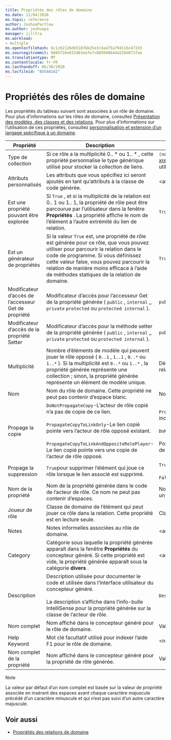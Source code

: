 ```yaml
---
title: Propriétés des rôles de domaine
ms.date: 11/04/2016
ms.topic: reference
author: JoshuaPartlow
ms.author: joshuapa
manager: jillfra
ms.workload:
- multiple
ms.openlocfilehash: 6c1c62126d65107bb25e3c4a475a794116c47193
ms.sourcegitcommit: b885f26e015d03eafe7c885040644a52bb071fae
ms.translationtype: MT
ms.contentlocale: fr-FR
ms.lasthandoff: 06/30/2020
ms.locfileid: "85544142"
---
```

# <a name="properties-of-domain-roles"></a>Propriétés des rôles de domaine
Les propriétés du tableau suivant sont associées à un rôle de domaine. Pour plus d’informations sur les rôles de domaine, consultez [Présentation des modèles, des classes et des relations](../modeling/understanding-models-classes-and-relationships.md). Pour plus d’informations sur l’utilisation de ces propriétés, consultez [personnalisation et extension d’un langage spécifique à un domaine](../modeling/customizing-and-extending-a-domain-specific-language.md).

|Propriété|Description|Default|
|-|-|-|
|Type de collection|Si ce rôle a la multiplicité 0.. * ou 1.. \* , cette propriété personnalise le type générique utilisé pour stocker la collection de liens.|`(none)` - <xref:Microsoft.VisualStudio.Modeling.LinkedElementCollection%601>est utilisé|
|Attributs personnalisés|Les attributs que vous spécifiez ici seront ajoutés en tant qu’attributs à la classe de code générée.|<aucun\>|
|Est une propriété pouvant être explorée|Si `True` , et si la multiplicité de la relation est 0.. 1 ou 1.. 1, la propriété de rôle peut être parcourue par l’utilisateur dans la fenêtre **Propriétés** . La propriété affiche le nom de l’élément à l’autre extrémité du lien de relation.|`True`|
|Est un générateur de propriétés|Si la valeur `True` est, une propriété de rôle est générée pour ce rôle, que vous pouvez utiliser pour parcourir la relation dans le code de programme. Si vous définissez cette valeur false, vous pouvez parcourir la relation de manière moins efficace à l’aide de méthodes statiques de la relation de domaine.|`True`|
|Modificateur d’accès de l’accesseur Get de propriété|Modificateur d’accès pour l’accesseur Get de la propriété générée ( `public` , `internal` ,, `private` `protected` ou `protected internal` ).|`public`|
|Modificateur d’accès de la propriété Setter|Modificateur d’accès pour la méthode setter de la propriété générée ( `public` , `internal` ,, `private` `protected` ou `protected internal` ).|`public`|
|Multiplicité|Nombre d’éléments de modèle qui peuvent jouer le rôle opposé ( `0..1` , `1..1` , `0..*` ou `1..*` ). Si la multiplicité est `0..*` ou `1..*` , la propriété générée représente une collection ; sinon, la propriété générée représente un élément de modèle unique.|Dépend du type de relation et s’il s’agit du rôle source ou cible dans la relation.|
|Nom|Nom du rôle de domaine. Cette propriété ne peut pas contenir d’espace blanc.|Nom de la classe de domaine de l’acteur de rôle pour ce rôle.|
|Propage la copie|`DoNotPropagateCopy`-L’acteur de rôle copié n’a pas de copie de ce lien.<br /><br /> `PropagateCopyToLinkOnly`-Le lien copié pointe vers l’acteur de rôle opposé existant.<br /><br /> `PropagateCopyToLinkAndOppositeRolePlayer`-Le lien copié pointe vers une copie de l’acteur de rôle opposé.|`PropagateCopyToLinkAndOppositeRolePlayer`pour les rôles sources des incorporations.<br /><br /> `DoNotPropagateCopy`pour les autres rôles.<br /><br /> Pour plus d’informations, consultez [Personnalisation du comportement](../modeling/customizing-copy-behavior.md) de la copie|
|Propage la suppression|`True`pour supprimer l’élément qui joue ce rôle lorsque le lien associé est supprimé.|`True`pour la cible d’un rôle d’incorporation.<br /><br /> `False`pour les autres rôles.|
|Nom de la propriété|Nom de la propriété générée dans le code de l’acteur de rôle. Ce nom ne peut pas contenir d’espaces.|Nom du rôle opposé si ce rôle a une multiplicité de zéro à un ou un-à-un ; dans le cas contraire, le nom au pluriel du rôle opposé.|
|Joueur de rôle|Classe de domaine de l’élément qui peut jouer ce rôle dans la relation. Cette propriété est en lecture seule.|Classe de domaine de l’acteur de rôle pour ce rôle.|
|Notes|Notes informelles associées au rôle de domaine.|<aucun\>|
|Category|Catégorie sous laquelle la propriété générée apparaît dans la fenêtre **Propriétés** du concepteur généré. Si cette propriété est vide, la propriété générée apparaît sous la catégorie **divers** .|<aucun\>|
|Description|Description utilisée pour documenter le code et utilisée dans l’interface utilisateur du concepteur généré.<br /><br /> La description s’affiche dans l’info-bulle IntelliSense pour la propriété générée sur la classe de l’acteur de rôle.|`Description for`*nom complet du rôle*|
|Nom complet|Nom affiché dans le concepteur généré pour le rôle de domaine.|Valeur ajustée de la propriété Name.|
|Help Keyword|Mot clé facultatif utilisé pour indexer l’aide F1 pour le rôle de domaine.|\<none>|
|Nom complet de la propriété|Nom affiché dans le concepteur généré pour la propriété de rôle générée.|Valeur ajustée de la propriété nom de la propriété.|

> [!NOTE]
> La valeur par défaut d’un nom complet est basée sur la valeur de propriété associée en insérant des espaces avant chaque caractère majuscule précédé d’un caractère minuscule et qui n’est pas suivi d’un autre caractère majuscule.

## <a name="see-also"></a>Voir aussi

- [Propriétés des relations de domaine](../modeling/properties-of-domain-relationships.md)